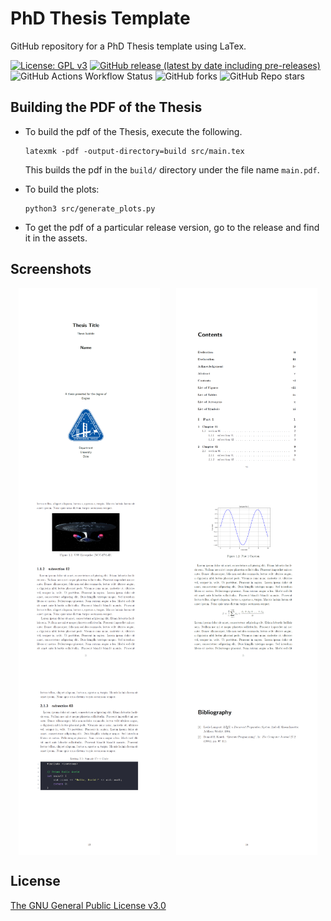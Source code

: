 # PhD Thesis Template

GitHub repository for a PhD Thesis template using LaTex.

[![License: GPL v3](https://img.shields.io/badge/License-GPLv3-blue.svg)](https://www.gnu.org/licenses/gpl-3.0)
[![GitHub release (latest by date including pre-releases)](https://img.shields.io/github/v/release/GuriTheoChem/phd-thesis-template?include_prereleases)](https://github.com/GuriTheoChem/phd-thesis-template/releases)
![GitHub Actions Workflow Status](https://img.shields.io/github/actions/workflow/status/GuriTheoChem/phd-thesis-template/.github%2Fworkflows%2Frelease.yml)
![GitHub forks](https://img.shields.io/github/forks/GuriTheoChem/phd-thesis-template)
![GitHub Repo stars](https://img.shields.io/github/stars/GuriTheoChem/phd-thesis-template)

## Building the PDF of the Thesis

- To build the pdf of the Thesis, execute the following.

    ```{bash}
    latexmk -pdf -output-directory=build src/main.tex
    ```

    This builds the pdf in the `build/` directory under the file name `main.pdf`.

- To build the plots:

    ```{bash}
    python3 src/generate_plots.py
    ```

- To get the pdf of a particular release version, go to the release and find it in the assets.

## Screenshots

<div style="display: flex; flex-wrap: wrap; justify-content: space-around;">
    <img src="images/title_page_screenshot.png" alt="Title Page Screenshot" style="width: 45%;">
    <img src="images/contents_page_screenshot.png" alt="Contents Page Screenshot" style="width: 45%;">
</div>

<div style="display: flex; flex-wrap: wrap; justify-content: space-around;">
    <img src="images/figure1.1_screenshot.png" alt="Figure 1.1 Screenshot" style="width: 45%;">
    <img src="images/math_plots_screenshot.png" alt="Math Plots Screenshot" style="width: 45%;">
</div>

<div style="display: flex; flex-wrap: wrap; justify-content: space-around;">
    <img src="images/code_block_screenshot.png" alt="Code Block Screenshot" style="width: 45%;">
    <img src="images/bib_screenshot.png" alt="Bibliography Screenshot" style="width: 45%;">
</div>

## License

[The GNU General Public License v3.0](https://www.gnu.org/licenses/gpl-3.0.en.html)

